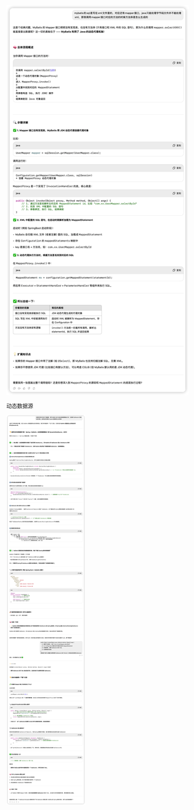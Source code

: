 ![image-20250411174708250](image/image-20250411174708250.png)

动态数据源

![image-20250414102905251](image/image-20250414102905251.png)